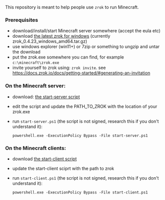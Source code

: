 This repository is meant to help people use `zrok` to run Minecraft.

### Prerequisites
* download/install/start Minecraft server somewhere (accept the eula etc)
* download [the latest zrok for windows](https://github.com/openziti/zrok/releases/latest) (currently zrok_0.4.23_windows_amd64.tar.gz)
* use windows explorer (win11+) or 7zip or something to ungzip and untar the download
* put the zrok.exe somewhere you can find, for example `c:\minecraft\zrok.exe`
* invite yourself to zrok using: `zrok invite`. see https://docs.zrok.io/docs/getting-started/#generating-an-invitation

### On the Minecraft server:
* download: [the start-server script](https://raw.githubusercontent.com/dovholuknf/minecraft-zrok-bootstrapper/main/start-server.ps1)
* edit the script and update the PATH_TO_ZROK with the location of your zrok.exe
* run `start-server.ps1` (the script is not signed, research this if you don't understand it):

      powershell.exe -ExecutionPolicy Bypass -File start-server.ps1

### On the Minecraft clients:
* download [the start-client script](https://raw.githubusercontent.com/dovholuknf/minecraft-zrok-bootstrapper/main/start-client.ps1)
* update the start-client sciprt with the path to zrok
* run `start-client.ps1` (the script is not signed, research this if you don't understand it):

	  powershell.exe -ExecutionPolicy Bypass -File start-client.ps1
	  
